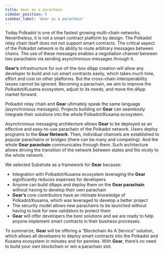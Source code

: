 ```yaml
---
title: Gear as a parachain
sidebar_position: 9
sidebar_label: 'Gear as a parachain'
---
```


Today Polkadot is one of the fastest growing multi-chain networks. Nevertheless, it is not a smart contract platform by design. The Polkadot relay chain itself does not not support smart contracts. The critical aspect of the Polkadot network is its ability to route arbitrary messages between chains. The use of these messages enables a negotiation channel between two parachains via sending asynchronous messages through it.

**Gear’s** infrastructure for out-of-the-box dApp creation will allow any developer to build and run smart contracts easily, which takes much time, effort and cost on other platforms. But the cross-chain interoperability issues cannot be ignored. Becoming a parachain, we aim to improve the Polkadot/Kusama ecosystem, adjust to its needs, and move the dApp market forward.

Polkadot relay chain and **Gear** ultimately speak the same language (asynchronous messages). Projects building on **Gear** can seamlessly integrate their solutions into the whole Polkadot/Kusama ecosystem.

Asynchronous messaging architecture allows **Gear** to be deployed as an effective and easy-to-use parachain of the Polkadot network. Users deploy programs to the **Gear Network**. Then, individual channels are established to popular parachains or bridges (there can be many and competing). And the whole **Gear parachain** communicates through them. Such architecture allows driving the transition of the network between states and fits nicely to the whole network.

We selected Substrate as a framework for **Gear** because:
- Integration with Polkadot/Kusama ecosystem leveraging the **Gear** significantly reduces expenses for developers
- Anyone can build dApps and deploy them on the **Gear parachain** without having to develop their own parachain
- **Gear’s** core contributors have an intimate knowledge of Polkadot/Kusama, which was leveraged to develop a better project
- The security model allows new parachains to be launched without having to look for new validators to protect them
- **Gear** will offer developers the best solutions and we are ready to help anyone implement smart contracts in their business processes.

To summarize, **Gear** will be offering a “Blockchain As A Service” solution, which allows all developers to deploy smart contracts into the Polkadot and Kusama ecosystem in minutes and for pennies. With **Gear**, there’s no need to build your own blockchain or win a parachain slot.